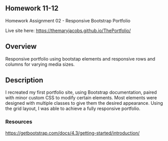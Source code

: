 ## Homework 11-12
Homework Assignment 02 - Responsive Bootstrap Portfolio

Live site here:
https://themaryjacobs.github.io/ThePortfolio/

## Overview
Responsive portfolio using bootstap elements and responsive rows and columns for varying media sizes. 

## Description
I recreated my first portfolio site, using Bootstrap documentation, paired with minor custom CSS to modify certain elements. Most elements were designed with multiple classes to give them the desired appearance. Using the grid layout, I was able to achieve a fully responsive portfolio. 

### Resources 
https://getbootstrap.com/docs/4.3/getting-started/introduction/




